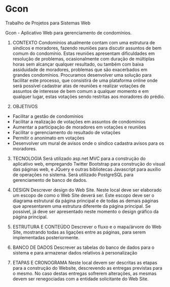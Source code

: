 # Gcon
Trabalho de Projetos para Sistemas Web

Gcon - Aplicativo Web para gerenciamento de condomínios.

1. CONTEXTO
     	Condomínios atualmente contam com uma estrutura de síndicos e moradores, fazendo reuniões para discutir assuntos de bem comum do condomínio. Estas reuniões apresentam dificuldades em resolução de problemas, ocasionalmente com duração de múltiplas horas sem alcançar qualquer resultado, ou também com baixa assiduidade de moradores, problemas que são exacerbados em grandes condomínios.
Procuramos desenvolver uma solução para facilitar este processo, que consistirá de uma plataforma online onde será possível cadastrar atas de reuniões e realizar votações de assuntos de interesse de bem comum a qualquer momento e em qualquer lugar, estas votações sendo restritas aos moradores do prédio.
 
2. OBJETIVOS
 - Facilitar a gestão de condomínios
 - Facilitar a realização de votações em assuntos de condomínios
 - Aumentar a participação de moradores em votações e reuniões
 - Facilitar o gerenciamento do resultado de votações
 - Permitir o anonimato em votações
 - Desenvolver um mural de avisos onde o síndico cadastra avisos para os moradores.
 
 
3. TECNOLOGIA
Será utilizado asp.net MVC para a construção do aplicativo web, empregando Twitter Bootstrap para construção do visual das páginas web, e JQuery e outras bibliotecas Javascript para auxílio de operações no sistema.
Será utilizado PostgreSQL para gerenciamento de banco de dados.

4. DESIGN
Descrever design do Web Site. Neste local deve ser elaborado um escopo de como o Web Site deverá ser. Este escopo deve ser o diagrama estrutural da página principal e de todas as demais páginas que apresentarem uma estrutura diferente da página principal. Se possível, já deve ser apresentado neste momento o design gráfico da página principal.
 
5. ESTRUTURA E CONTEÚDO
Descrever o fluxo e o mapa/árvore do Web Site, mostrando todas as ligações entre as páginas, para serem implementadas posteriormente.
 
6. BANCO DE DADOS
Descrever as tabelas do banco de dados para o sistema e para armazenar dados relativos à personalização

7. ETAPAS E CRONOGRAMA
Neste local devem ser descritas as etapas para a construção do Website, descrevendo as entregas previstas para o mesmo. No caso destas entregas sofrerem alterações, as mesmas devem ser renegociadas com a entidade solicitante do Web Site.
 
 
